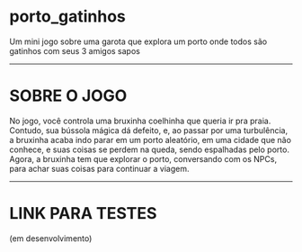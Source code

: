 # porto_gatinhos
Um mini jogo sobre uma garota que explora um porto onde todos são gatinhos com seus 3 amigos sapos

****
# SOBRE O JOGO

No jogo, você controla uma bruxinha coelhinha que queria ir pra praia. Contudo, sua bússola mágica dá defeito, e, ao passar por uma turbulência, a bruxinha acaba indo parar em um porto aleatório, em uma cidade que não conhece, e suas coisas se perdem na queda, sendo espalhadas pelo porto.
Agora, a bruxinha tem que explorar o porto, conversando com os NPCs, para achar suas coisas para continuar a viagem.

****
# LINK PARA TESTES
 (em desenvolvimento)
